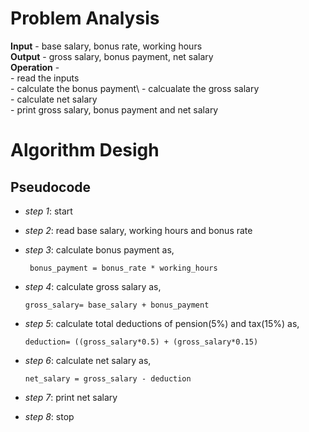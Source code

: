 # Problem Analysis
**Input** - base salary, bonus rate, working hours\
**Output** - gross salary, bonus payment, net salary\
**Operation** - \
          - read the inputs\
          - calculate the bonus payment\ 
          - calcualate the gross salary\
          - calculate net salary\
          - print gross salary, bonus payment and net salary
# Algorithm Desigh
## Pseudocode
+ *step 1*: start
+ *step 2*: read base salary, working hours and bonus rate
+ *step 3*: calculate bonus payment as,
  
  ```
   bonus_payment = bonus_rate * working_hours
  ```
  
+ *step 4*: calculate gross salary as,
  
  ```
  gross_salary= base_salary + bonus_payment
  ````
  
+ *step 5*: calculate total deductions of pension(5%) and tax(15%)  as,
  
  ```
  deduction= ((gross_salary*0.5) + (gross_salary*0.15)
  ```
  
+ *step 6*: calculate net salary as,
  
  ```
  net_salary = gross_salary - deduction
  ```
  
+ *step 7*: print net salary
+ *step 8*: stop
